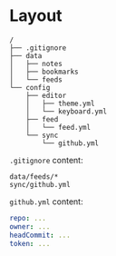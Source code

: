 # Layout

```
/
├── .gitignore
├── data
│   ├── notes
│   ├── bookmarks
│   └── feeds
└── config
    ├── editor
    │   ├── theme.yml
    │   └── keyboard.yml
    ├── feed
    │   └── feed.yml
    └── sync
        └── github.yml
```

`.gitignore` content:

```
data/feeds/*
sync/github.yml
```

`github.yml` content:

```yml
repo: ...
owner: ...
headCommit: ...
token: ...
```
